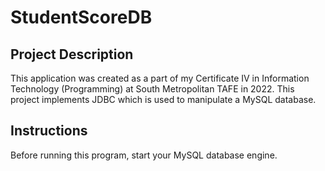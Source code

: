 # StudentScoreDB

## Project Description
This application was created as a part of my Certificate IV in Information Technology (Programming) at South Metropolitan TAFE in 2022. This project implements JDBC which is used to manipulate a MySQL database.

## Instructions
Before running this program, start your MySQL database engine.
